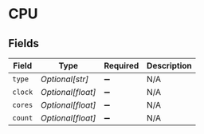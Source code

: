 # CPU


## Fields

| Field              | Type               | Required           | Description        |
| ------------------ | ------------------ | ------------------ | ------------------ |
| `type`             | *Optional[str]*    | :heavy_minus_sign: | N/A                |
| `clock`            | *Optional[float]*  | :heavy_minus_sign: | N/A                |
| `cores`            | *Optional[float]*  | :heavy_minus_sign: | N/A                |
| `count`            | *Optional[float]*  | :heavy_minus_sign: | N/A                |